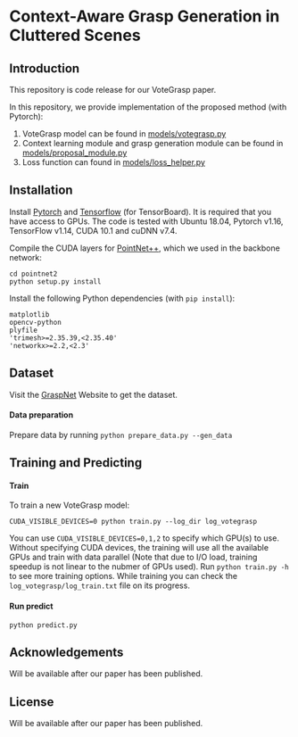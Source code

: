 
# Context-Aware Grasp Generation in Cluttered Scenes

## Introduction
This repository is code release for our VoteGrasp paper.

In this repository, we provide implementation of the proposed method (with Pytorch):
1. VoteGrasp model can be found in [models/votegrasp.py](https://github.com/hoangcuongbk80/NovelVoteGrasp/blob/master/models/votegrasp.py)
2. Context learning module and grasp generation module can be found in [models/proposal_module.py](https://github.com/hoangcuongbk80/NovelVoteGrasp/blob/master/models/proposal_module.py)
3. Loss function can found in [models/loss_helper.py](https://github.com/hoangcuongbk80/NovelVoteGrasp/blob/master/models/loss_helper.py)

## Installation

Install [Pytorch](https://pytorch.org/get-started/locally/) and [Tensorflow](https://github.com/tensorflow/tensorflow) (for TensorBoard). It is required that you have access to GPUs. The code is tested with Ubuntu 18.04, Pytorch v1.16, TensorFlow v1.14, CUDA 10.1 and cuDNN v7.4.

Compile the CUDA layers for [PointNet++](http://arxiv.org/abs/1706.02413), which we used in the backbone network:

    cd pointnet2
    python setup.py install

Install the following Python dependencies (with `pip install`):

    matplotlib
    opencv-python
    plyfile
    'trimesh>=2.35.39,<2.35.40'
    'networkx>=2.2,<2.3'

## Dataset

Visit the [GraspNet](https://graspnet.net/datasets.html) Website to get the dataset.

#### Data preparation

Prepare data by running `python prepare_data.py --gen_data`

## Training and Predicting

#### Train

To train a new VoteGrasp model:

    CUDA_VISIBLE_DEVICES=0 python train.py --log_dir log_votegrasp

You can use `CUDA_VISIBLE_DEVICES=0,1,2` to specify which GPU(s) to use. Without specifying CUDA devices, the training will use all the available GPUs and train with data parallel (Note that due to I/O load, training speedup is not linear to the nubmer of GPUs used). Run `python train.py -h` to see more training options.
While training you can check the `log_votegrasp/log_train.txt` file on its progress.

#### Run predict

    python predict.py

## Acknowledgements
Will be available after our paper has been published.

## License
Will be available after our paper has been published.
